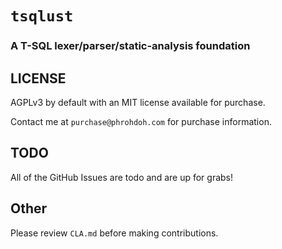 # `tsqlust`

### A T-SQL lexer/parser/static-analysis foundation

## LICENSE

AGPLv3 by default with an MIT license available for purchase.

Contact me at `purchase@phrohdoh.com` for purchase information.

## TODO

All of the GitHub Issues are todo and are up for grabs!

## Other

Please review `CLA.md` before making contributions.